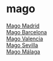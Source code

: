 # mago
<a href="https://www.topmagos.es">Mago Madrid</a><br />
<a href="https://www.topmagos.es">Mago Barcelona</a><br />
<a href="https://www.topmagos.es">Mago Valencia</a><br />
<a href="https://www.topmagos.es">Mago Sevilla</a><br />
<a href="https://www.topmagos.es">Mago Málaga</a><br />
